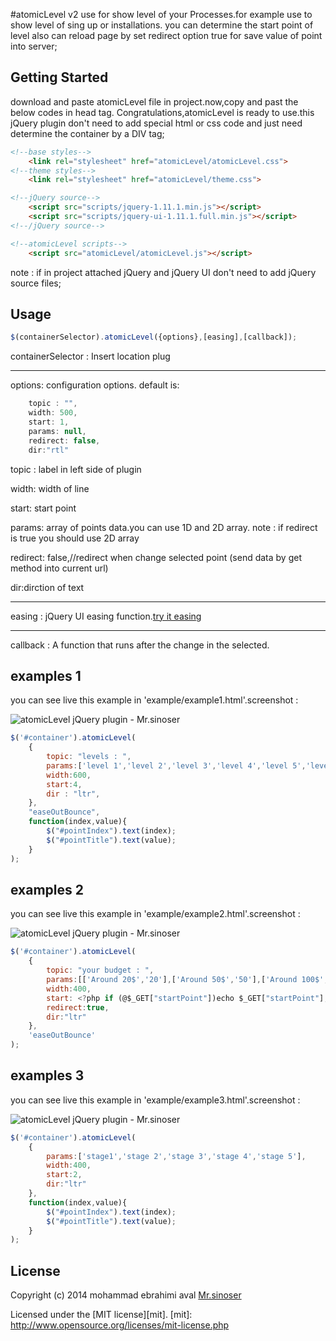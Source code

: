 #atomicLevel v2 
use for show level of your Processes.for example use to show level of sing up or installations. 
you can determine the start point of level also can reload page by set redirect option true for save value of point into server;


## Getting Started
download and paste atomicLevel file in project.now,copy and past the below codes in head tag.
Congratulations,atomicLevel is ready to use.this jQuery plugin don't need to add special html or css code and just need determine the container by a DIV tag;

```html
<!--base styles-->
    <link rel="stylesheet" href="atomicLevel/atomicLevel.css">
<!--theme styles-->
    <link rel="stylesheet" href="atomicLevel/theme.css">

<!--jQuery source-->
    <script src="scripts/jquery-1.11.1.min.js"></script>
    <script src="scripts/jquery-ui-1.11.1.full.min.js"></script>
<!--/jQuery source-->

<!--atomicLevel scripts-->
    <script src="atomicLevel/atomicLevel.js"></script>
```
note : if in project attached jQuery and jQuery UI don't need to add jQuery source files;


## Usage

```js
$(containerSelector).atomicLevel({options},[easing],[callback]);
```

containerSelector : Insert location plug

---------------------------------------------------

options: configuration options. default is:
```js
    topic : "",
    width: 500,
    start: 1,
    params: null,
    redirect: false,
    dir:"rtl"
```

topic : label in left side of plugin

width: width of line

start: start point

params: array of points data.you can use 1D and 2D array. note : if redirect is true you should use 2D array

redirect: false,//redirect when change selected point (send data by get method into current url)

dir:dirction of text

---------------------------------------------------

easing : jQuery UI easing function.[try it easing](http://jqueryui.com/easing/) 

---------------------------------------------------

callback : A function that runs after the change in the selected.

## examples 1
you can see live this example in 'example/example1.html'.screenshot :

![atomicLevel jQuery plugin -  Mr.sinoser](https://raw.githubusercontent.com/sinoser/Atomiclevel/master/examples/imgs/exp1.png)


```js
$('#container').atomicLevel(
    {
        topic: "levels : ",
        params:['level 1','level 2','level 3','level 4','level 5','level 6'],
        width:600,
        start:4,
        dir : "ltr",
    },
    "easeOutBounce",
    function(index,value){
        $("#pointIndex").text(index);
        $("#pointTitle").text(value);
    }
);
```

## examples 2
you can see live this example in 'example/example2.html'.screenshot :

![atomicLevel jQuery plugin -  Mr.sinoser](https://raw.githubusercontent.com/sinoser/Atomiclevel/master/examples/imgs/exp2.png)


```js
$('#container').atomicLevel(
    {
        topic: "your budget : ",
        params:[['Around 20$','20'],['Around 50$','50'],['Around 100$','100'],['Over 150$','150+']],
        width:400,
        start: <?php if (@$_GET["startPoint"])echo $_GET["startPoint"]; else echo 1; ?>,
        redirect:true,
        dir:"ltr"
    },
    'easeOutBounce'
);
```

## examples 3
you can see live this example in 'example/example3.html'.screenshot :

![atomicLevel jQuery plugin -  Mr.sinoser](https://raw.githubusercontent.com/sinoser/Atomiclevel/master/examples/imgs/exp3.png)


```js
$('#container').atomicLevel(
    {
        params:['stage1','stage 2','stage 3','stage 4','stage 5'],
        width:400,
        start:2,
        dir:"ltr"
    },
    function(index,value){
        $("#pointIndex").text(index);
        $("#pointTitle").text(value);
    }
);
```

## License
Copyright (c) 2014 mohammad ebrahimi aval [Mr.sinoser](http://sinoser.ir) 

Licensed under the [MIT license][mit].
[mit]: http://www.opensource.org/licenses/mit-license.php
